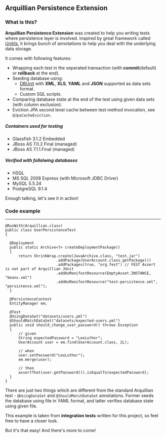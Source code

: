 ## Arquillian Persistence Extension

### What is this?

**Arquillian Persistence Extension** was created to help you writing tests where persistence layer is involved.
Inspired by great framework called [Unitils](http://unitils.org/), it brings bunch of annotations to help you
deal with the underlying data storage.

It comes with following features:

* Wrapping each test in the seperated transaction (with **commit**(default) or **rollback** at the end).
* Seeding database using:
    * [DBUnit](http://dbunit.org) with **XML**, **XLS**, **YAML**  and **JSON** supported as data sets format.
    * Custom SQL scripts.
* Comparing database state at the end of the test using given data sets (with column exclusion).
* Eviction JPA second level cache between test method invocation, see `@JpaCacheEviction`.

##### Containers used for testing
- Glassfish 3.1.2 Embedded
- JBoss AS 7.0.2 Final (managed) 
- JBoss AS 7.1.1.Final (managed)

##### Verified with follolwing databases
- HSQL
- MS SQL 2008 Express (with Microsoft JDBC Driver)
- MySQL 5.5.24
- PostgreSQL 9.1.4

Enough talking, let's see it in action!

### Code example
---

    @RunWith(Arquillian.class)
    public class UserPersistenceTest
    {

      @Deployment
      public static Archive<?> createDeploymentPackage()
      {
          return ShrinkWrap.create(JavaArchive.class, "test.jar")
                           .addPackage(UserAccount.class.getPackage())
                           .addPackages(true, "org.fest") // FEST Assert is not part of Arquillian JUnit
                           .addAsManifestResource(EmptyAsset.INSTANCE, "beans.xml")
                           .addAsManifestResource("test-persistence.xml", "persistence.xml");
      }

      @PersistenceContext
      EntityManager em;

      @Test
      @UsingDataSet("datasets/users.yml")
      @ShouldMatchDataSet("datasets/expected-users.yml")
      public void should_change_user_password() throws Exception
      {
          // given
          String expectedPassword = "LexLuthor";
          UserAccount user = em.find(UserAccount.class, 2L);

          // when
          user.setPassword("LexLuthor");
          em.merge(user);

          // then
          assertThat(user.getPassword()).isEqualTo(expectedPassword);
      }
    }

There are just two things which are different from the standard Arquillian test - `@UsingDataSet` and `@ShouldMatchDataSet` annotations. Former
seeds the database using file in YAML format, and latter verifies database state using given file.

This example is taken from **integration tests** written for this project, so feel free to have a closer look. 

But it's that easy! And there's more to come!
